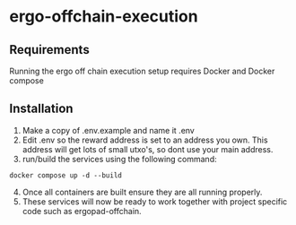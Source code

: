 # ergo-offchain-execution

## Requirements

Running the ergo off chain execution setup requires Docker and Docker compose

## Installation

1. Make a copy of .env.example and name it .env
2. Edit .env so the reward address is set to an address you own. This address will get lots of small utxo's, so dont use your main address.
3. run/build the services using the following command:
```
docker compose up -d --build
```
4. Once all containers are built ensure they are all running properly.
5. These services will now be ready to work together with project specific code such as ergopad-offchain.

